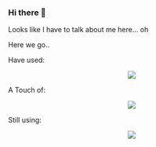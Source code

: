 ### Hi there 👋

<!--
**sarimbinwaseem/sarimbinwaseem** is a ✨ _special_ ✨ repository because its `README.md` (this file) appears on your GitHub profile.

Here are some ideas to get you started:

- 🔭 I’m currently working on ...
- 🌱 I’m currently learning ...
- 👯 I’m looking to collaborate on ...
- 🤔 I’m looking for help with ...
- 💬 Ask me about ...
- 📫 How to reach me: ...
- 😄 Pronouns: ...
- ⚡ Fun fact: ...
-->

Looks like I have to talk about me here... oh

Here we go..

Have used: 

<p align="center">
  <a href="https://skillicons.dev">
    <img src="https://skillicons.dev/icons?i=selenium,dart,flutter,figma,blender,ae,ai,ps,pr" />
  </a>
</p>

A Touch of:

<p align="center">
  <a href="https://skillicons.dev">
    <img src="https://skillicons.dev/icons?i=nginx,lua,mongodb,mysql,go,au" />
  </a>
</p>

Still using:

<p align="center">
  <a href="https://skillicons.dev">
    <img src="https://skillicons.dev/icons?i=arduino,bash,bootstrap,flask,git,github,html,linux,powershell,py,qt,raspberrypi,regex,stackoverflow,rust&perline=7" />
  </a>
</p>

